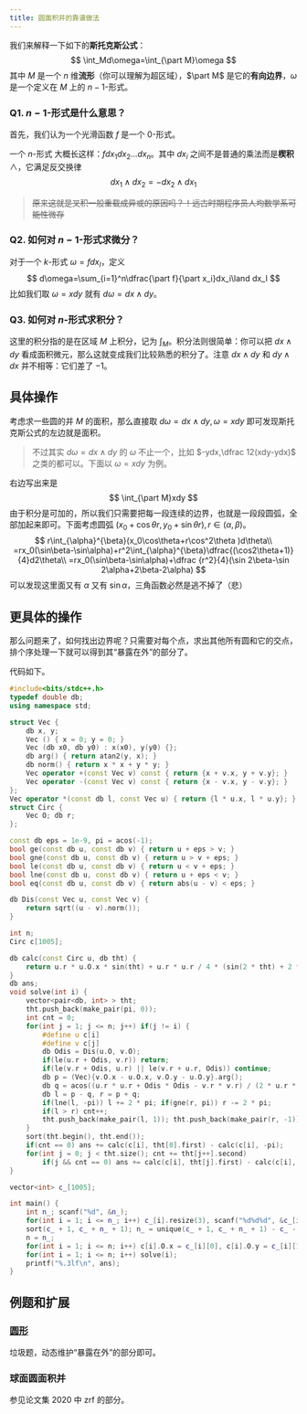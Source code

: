 ```yaml
---
title: 圆面积并的靠谱做法
---
```


我们来解释一下如下的**斯托克斯公式**：
$$
\int_Md\omega=\int_{\part M}\omega
$$
其中 $M$ 是一个 $n$ 维**流形**（你可以理解为超区域），$\part M$ 是它的**有向边界**，$\omega$ 是一个定义在 $M$ 上的 $n-1$-形式。

### Q1. $n-1$-形式是什么意思？

首先，我们认为一个光滑函数 $f$ 是一个 0-形式。

一个 $n$-形式 大概长这样：$fdx_1dx_2...dx_n$。其中 $dx_i$ 之间不是普通的乘法而是**楔积** $\land$，它满足反交换律
$$
dx_1\land dx_2=-dx_2\land dx_1
$$

> ~~原来这就是叉积一般重载成异或的原因吗？！远古时期程序员人均数学系可能性微存~~

### Q2. 如何对 $n-1$-形式求微分？

对于一个 $k$-形式 $\omega=fdx_I$，定义
$$
d\omega=\sum_{i=1}^n\dfrac{\part f}{\part x_i}dx_i\land dx_I
$$
比如我们取 $\omega =xdy$ 就有 $d\omega=dx\land dy$。

### Q3. 如何对 $n$-形式求积分？

这里的积分指的是在区域 $M$ 上积分，记为 $\int_M$。积分法则很简单：你可以把 $dx\land dy$ 看成面积微元，那么这就变成我们比较熟悉的积分了。注意 $dx\land dy$ 和 $dy\land dx$ 并不相等：它们差了 $-1$。

## 具体操作

考虑求一些圆的并 $M$ 的面积，那么直接取 $d\omega=dx\land dy,\omega=xdy$ 即可发现斯托克斯公式的左边就是面积。

> 不过其实 $d\omega=dx\land dy$ 的 $\omega$ 不止一个，比如 $-ydx,\dfrac 12(xdy-ydx)$ 之类的都可以。下面以 $\omega=xdy$ 为例。

右边写出来是
$$
\int_{\part M}xdy
$$
由于积分是可加的，所以我们只需要把每一段连续的边界，也就是一段段圆弧，全部加起来即可。下面考虑圆弧 $(x_0+\cos\theta r,y_0+\sin\theta r),r\in(\alpha,\beta)$。
$$
r\int_{\alpha}^{\beta}(x_0\cos\theta+r\cos^2\theta )d\theta\\
=rx_0(\sin\beta-\sin\alpha)+r^2\int_{\alpha}^{\beta}\dfrac{(\cos2\theta+1)}{4}d2\theta\\
=rx_0(\sin\beta-\sin\alpha)+\dfrac {r^2}{4}(\sin 2\beta-\sin 2\alpha+2\beta-2\alpha)
$$
可以发现这里面又有 $\alpha$ 又有 $\sin\alpha$，三角函数必然是逃不掉了（悲）

## 更具体的操作

那么问题来了，如何找出边界呢？只需要对每个点，求出其他所有圆和它的交点，排个序处理一下就可以得到其“暴露在外”的部分了。

代码如下。

```cpp
#include<bits/stdc++.h>
typedef double db;
using namespace std;

struct Vec {
	db x, y;
	Vec () { x = 0; y = 0; }
	Vec (db x0, db y0) : x(x0), y(y0) {};
	db arg() { return atan2(y, x); }
	db norm() { return x * x + y * y; }
	Vec operator +(const Vec v) const { return {x + v.x, y + v.y}; }
	Vec operator -(const Vec v) const { return {x - v.x, y - v.y}; }
};
Vec operator *(const db l, const Vec u) { return {l * u.x, l * u.y}; }
struct Circ {
	Vec O; db r;
};

const db eps = 1e-9, pi = acos(-1);
bool ge(const db u, const db v) { return u + eps > v; }
bool gne(const db u, const db v) { return u > v + eps; }
bool le(const db u, const db v) { return u < v + eps; }
bool lne(const db u, const db v) { return u + eps < v; }
bool eq(const db u, const db v) { return abs(u - v) < eps; }

db Dis(const Vec u, const Vec v) {
	return sqrt((u - v).norm());
}

int n;
Circ c[1005];

db calc(const Circ u, db tht) {
	return u.r * u.O.x * sin(tht) + u.r * u.r / 4 * (sin(2 * tht) + 2 * tht);
}
db ans;
void solve(int i) {
	vector<pair<db, int> > tht;
	tht.push_back(make_pair(pi, 0));
	int cnt = 0;
	for(int j = 1; j <= n; j++) if(j != i) {
		#define u c[i]
		#define v c[j]
		db Odis = Dis(u.O, v.O);
		if(le(u.r + Odis, v.r)) return;
		if(le(v.r + Odis, u.r) || le(v.r + u.r, Odis)) continue;
		db p = (Vec){v.O.x - u.O.x, v.O.y - u.O.y}.arg();
		db q = acos((u.r * u.r + Odis * Odis - v.r * v.r) / (2 * u.r * Odis));
		db l = p - q, r = p + q;
		if(lne(l, -pi)) l += 2 * pi; if(gne(r, pi)) r -= 2 * pi;
		if(l > r) cnt++;
		tht.push_back(make_pair(l, 1)); tht.push_back(make_pair(r, -1));
	}
	sort(tht.begin(), tht.end());
	if(cnt == 0) ans += calc(c[i], tht[0].first) - calc(c[i], -pi);
	for(int j = 0; j < tht.size(); cnt += tht[j++].second)
		if(j && cnt == 0) ans += calc(c[i], tht[j].first) - calc(c[i], tht[j - 1].first);
}

vector<int> c_[1005];

int main() {
	int n_; scanf("%d", &n_);
	for(int i = 1; i <= n_; i++) c_[i].resize(3), scanf("%d%d%d", &c_[i][0], &c_[i][1], &c_[i][2]);
	sort(c_ + 1, c_ + n_ + 1); n_ = unique(c_ + 1, c_ + n_ + 1) - c_ - 1;
	n = n_;
	for(int i = 1; i <= n; i++) c[i].O.x = c_[i][0], c[i].O.y = c_[i][1], c[i].r = c_[i][2];
	for(int i = 1; i <= n; i++) solve(i);
	printf("%.3lf\n", ans);
}
```

## 例题和扩展

### [圆形](https://uoj.ac/problem/419)

垃圾题，动态维护“暴露在外”的部分即可。

### 球面圆面积并

参见论文集 2020 中 zrf 的部分。